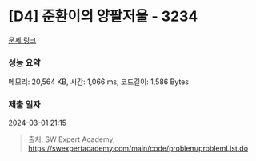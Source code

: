 # [D4] 준환이의 양팔저울 - 3234 

[문제 링크](https://swexpertacademy.com/main/code/problem/problemDetail.do?contestProbId=AWAe7XSKfUUDFAUw) 

### 성능 요약

메모리: 20,564 KB, 시간: 1,066 ms, 코드길이: 1,586 Bytes

### 제출 일자

2024-03-01 21:15



> 출처: SW Expert Academy, https://swexpertacademy.com/main/code/problem/problemList.do